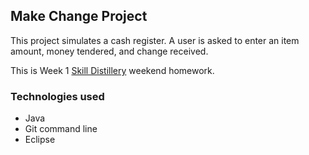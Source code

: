 ## Make Change Project

This project simulates a cash register. A user is asked to enter an item amount, money tendered, and change received. 

This is Week 1 [Skill Distillery](http://skilldistillery.com) weekend homework. 



### Technologies used
* Java
* Git command line
* Eclipse
  